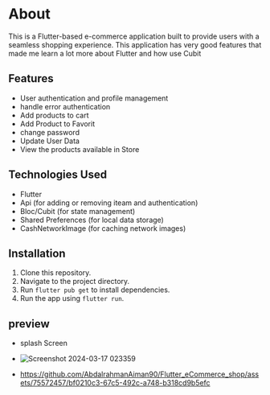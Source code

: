 # About

This is a Flutter-based e-commerce application built to provide users with a seamless shopping experience.
This application has very good features that made me learn a lot more about Flutter and how use Cubit 


## Features
- User authentication and profile management
-  handle error authentication
- Add products to cart
- Add Product to Favorit
- change password
- Update User Data 
- View the products available in Store
## Technologies Used
- Flutter
- Api (for adding or removing iteam and authentication)
- Bloc/Cubit (for state management)
- Shared Preferences (for local data storage)
- CashNetworkImage (for caching network images)
## Installation
1. Clone this repository.
2. Navigate to the project directory.
3. Run `flutter pub get` to install dependencies.
4. Run the app using `flutter run`.

## preview
- splash Screen
- ![Screenshot 2024-03-17 023359](https://github.com/AbdalrahmanAiman90/Flutter_eCommerce_shop/assets/75572457/993c1bcf-5ba5-4e04-835c-65285d180931)


- https://github.com/AbdalrahmanAiman90/Flutter_eCommerce_shop/assets/75572457/bf0210c3-67c5-492c-a748-b318cd9b5efc


